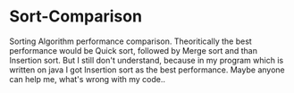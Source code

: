 # Sort-Comparison

Sorting Algorithm performance comparison. 
Theoritically the best performance would be Quick sort, followed by Merge sort and than Insertion sort. But I still don't understand, because in my program which is written on java I got Insertion sort as the best performance. Maybe anyone can help me, what's wrong with my code..
